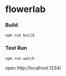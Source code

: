 # flowerlab

### Build

```
npm run build
```

### Test Run

```
npm run watch
```

open http://localhost:1234/
